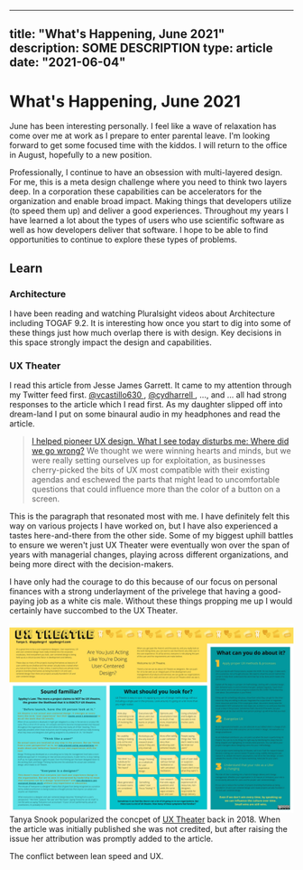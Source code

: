
---
title: "What's Happening, June 2021"
description: SOME DESCRIPTION
type: article
date: "2021-06-04"
---

# What's Happening, June 2021

June has been interesting personally. I feel like a wave of relaxation has come over me at work as I prepare to enter parental leave. I'm looking forward to get some focused time with the kiddos. I will return to the office in August, hopefully to a new position.

Professionally, I continue to have an obsession with multi-layered design. For me, this is a meta design challenge where you need to think two layers deep. In a corporation these capabilities can be accelerators for the organization and enable broad impact. Making things that developers utilize (to speed them up) and deliver a good experiences. Throughout my years I have learned a lot about the types of users who use scientific software as well as how developers deliver that software. I hope to be able to find opportunities to continue to explore these types of problems. 

## Learn

### Architecture
I have been reading and watching Pluralsight videos about Architecture including TOGAF 9.2. It is interesting how once you start to dig into some of these things just how much overlap there is with design. Key decisions in this space strongly impact the design and capabilities. 


### UX Theater
I read this article from Jesse James Garrett. It came to my attention through my Twitter feed first. [@vcastillo630
](https://twitter.com/vcastillo630/status/1400498030713913356?s=01), [@cydharrell
](https://twitter.com/cydharrell/status/1400511488285020163), ..., and ... all had strong responses to the article which I read first. As my daughter slipped off into dream-land I put on some binaural audio in my headphones and read the article. 

> [I helped pioneer UX design. What I see today disturbs me: Where did we go wrong?](https://www.fastcompany.com/90642462/i-helped-pioneer-ux-design-what-i-see-today-horrifies-me )
> We thought we were winning hearts and minds, but we were really setting ourselves up for exploitation, as businesses cherry-picked the bits of UX most compatible with their existing agendas and eschewed the parts that might lead to uncomfortable questions that could influence more than the color of a button on a screen.

This is the paragraph that resonated most with me. I have definitely felt this way on various projects I have worked on, but I have also experienced a tastes here-and-there from the other side. Some of my biggest uphill battles to ensure we weren't just UX Theater were eventually won over the span of years with managerial changes, playing across different organizations, and being more direct with the decision-makers.

I have only had the courage to do this because of our focus on personal finances with a strong underlayment of the privelege that having a good-paying job as a white cis male. Without these things propping me up I would certainly have succombed to the UX Theater.

![Poster by Tanya Snook in 2018](UXTheater.jpg "UX Theater by Tanya Snook")
Tanya Snook popularized the concpet of [UX Theater](https://www.spydergrrl.com/2020/05/ux-theatre-poster.html) back in 2018. When the article was initially published she was not credited, but after raising the issue her attribution was promptly added to the article. 

The conflict between lean speed and UX. 
